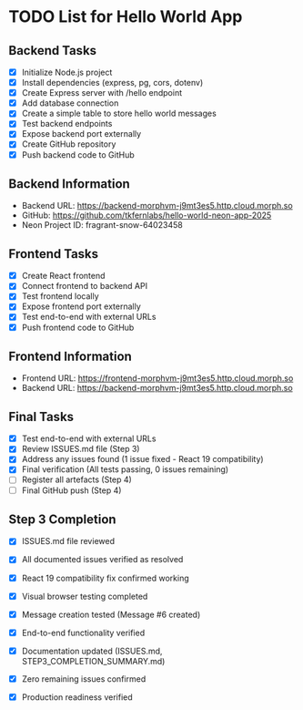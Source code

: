 # TODO List for Hello World App

## Backend Tasks
- [x] Initialize Node.js project
- [x] Install dependencies (express, pg, cors, dotenv)
- [x] Create Express server with /hello endpoint
- [x] Add database connection
- [x] Create a simple table to store hello world messages
- [x] Test backend endpoints
- [x] Expose backend port externally
- [x] Create GitHub repository
- [x] Push backend code to GitHub

## Backend Information
- Backend URL: https://backend-morphvm-j9mt3es5.http.cloud.morph.so
- GitHub: https://github.com/tkfernlabs/hello-world-neon-app-2025
- Neon Project ID: fragrant-snow-64023458

## Frontend Tasks
- [x] Create React frontend
- [x] Connect frontend to backend API
- [x] Test frontend locally
- [x] Expose frontend port externally
- [x] Test end-to-end with external URLs
- [x] Push frontend code to GitHub

## Frontend Information
- Frontend URL: https://frontend-morphvm-j9mt3es5.http.cloud.morph.so
- Backend URL: https://backend-morphvm-j9mt3es5.http.cloud.morph.so

## Final Tasks
- [x] Test end-to-end with external URLs
- [x] Review ISSUES.md file (Step 3)
- [x] Address any issues found (1 issue fixed - React 19 compatibility)
- [x] Final verification (All tests passing, 0 issues remaining)
- [ ] Register all artefacts (Step 4)
- [ ] Final GitHub push (Step 4)

## Step 3 Completion
- [x] ISSUES.md file reviewed
- [x] All documented issues verified as resolved
- [x] React 19 compatibility fix confirmed working
- [x] Visual browser testing completed
- [x] Message creation tested (Message #6 created)
- [x] End-to-end functionality verified
- [x] Documentation updated (ISSUES.md, STEP3_COMPLETION_SUMMARY.md)
- [x] Zero remaining issues confirmed
- [x] Production readiness verified

